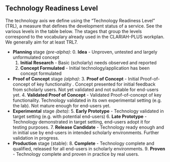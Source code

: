 ## Technology Readiness Level

The technology axis we define using the “Technology Readiness Level” (TRL), a measure that defines the development
status of a service. See the various levels in the table below. The stages that group the levels correspond to
the vocabulary already used in the CLARIAH-PLUS workplan. We generally aim for at least TRL7.

* **Planning** stage *(pre-alpha)*:
    0. **Idea** - Unproven, untested and largely unformulated concept
    1. **Initial Research** - Basic (scholarly) needs observed and reported
    2. **Concept Formulated** - Initial technology/application has been concept formulated
* **Proof of Concept** stage *(alpha)*:
    3. **Proof of Concept** - Initial Proof-of-concept of key functionality . Concept presented for initial feedback from scholarly users. Not yet validated and not suitable for end-users yet.
    4. **Validated Proof of Concept** - Validated Proof-of-concept of key functionality. Technology validated in its own experimental setting (e.g. the lab). Not mature enough for end-users yet.
* **Experimental** stage *(beta)*:
    5. **Early Prototype** - Technology validated in target setting (e.g. with potential end-users)
    6. **Late Prototype** - Technology demonstrated in target setting, end-users adopt it for testing purposes.
    7. **Release Candidate** -  Technology ready enough and in initial use by end-users in intended scholarly environments. Further validation in progress.
* **Production** stage (stable):
    8. **Complete** - Technology complete and qualified, released for all end-users in scholarly environments.
    9. **Proven** - Technology complete and proven in practice by real users.

